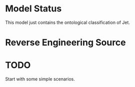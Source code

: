 # Model Status

This model just contains the ontological classification of Jet.

# Reverse Engineering Source


# TODO

Start with some simple scenarios.